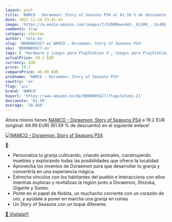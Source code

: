 ```yaml
---
layout: post
title: 'NAMCO - Doraemon: Story of Seasons PS4 al 61.59 % de descuento'
date: 2021-11-24 23:41:43
image: 'https://m.media-amazon.com/images/I/51N8Mewo4eS._SL500_._SL400_.jpg'
comments: true
category: ofertas
author: 'tole.es'
slug: 'B08HN8VGC7-es NAMCO - Doraemon: Story of Seasons PS4'
sku: 'B08HN8VGC7-es'
tags: [ 'Hardware y juegos para PlayStation 4','Juegos para PlayStation 4','Videojuegos','namco','ps4', ]
actualPrice: 19.2 EUR
currency: EUR
price: 19.2
comparePrice: 49.99 EUR
prodname: 'NAMCO - Doraemon: Story of Seasons PS4'
country: 'es'
flag: '🇪🇸'
brand: 'NAMCO'
buyurl: 'https://www.amazon.es/dp/B08HN8VGC7/?tag=tolees-21'
descuento: '61.59'
average: '28.268'
---
```


Ahora mismo tienes [NAMCO - Doraemon: Story of Seasons PS4](https://www.amazon.es/dp/B08HN8VGC7/?tag=tolees-21) a 19.2 EUR (original: 49.99 EUR) (61.59 %  de descuento) en el siguiente enlace!

[![NAMCO - Doraemon: Story of Seasons PS4](https://m.media-amazon.com/images/I/51N8Mewo4eS._SL500_._SL400_.jpg)](https://www.amazon.es/dp/B08HN8VGC7/?tag=tolees-21)

🔎:

- Personaliza tu granja cultivando, criando animales, construyendo muebles y explorando todas las posibilidades que ofrece la localidad
- Aprovecha los inventos de Doraemon para que desarrollar tu granja y convertirla en una experiencia mágica.
- Estrecha vínculos con los habitantes del pueblo e interacciona con ellos mientras exploras y revitalizas la región junto a Doraemon, Shizuka, Gigante y Suneo.
- Ponte en el papel de Nobita, un muchacho corriente con un corazón de oro, y ayúdale a poner en marcha una granja en ruinas
- Un Story of Seasons con un toque diferente.

[🛒 Visítala!!!](https://www.amazon.es/dp/B08HN8VGC7/?tag=tolees-21)

